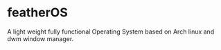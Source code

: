 # featherOS
A light weight fully functional Operating System based on Arch linux and dwm window manager.
